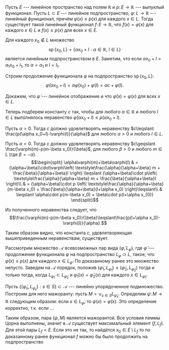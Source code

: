 Пусть $E$ --- линейное пространство над полем $\mathbb{R}$ и $p\colon E\to\mathbb{R}$ --- выпуклый функционал.
Пусть $L\subset E$ --- линейное подпространство, $\varphi\colon L\to \mathbb{R}$ --- линейный функционал, причём $\varphi(x)\leqslant p(x)$ для каждого $x\in L$. Тогда существует такой линейный функционал $f\colon E\to\mathbb{R}$, что $f(x)=\varphi(x)$ для каждого $x\in L$ и $f(x)\leqslant p(x)$ для всех $x\in E$.

Для каждого $x_0\notin L$ множество $$\mathop{\mathrm{sp}}\{x_0,L\}=\left\lbrace \alpha x_0+l : \alpha\in\mathbb{R},\ l\in L \right\rbrace$$ является линейным подпространством в $E$. 
Заметим, что если $\alpha x_0+l = \alpha_1 x_0 +l_1$, то $\alpha = \alpha_1$ и $l=l_1$.

Строим продолжение функционала $\varphi$ на подпространство $\mathop{\mathrm{sp}}\{x_0,L\}$: $$\tilde{\varphi}(\alpha x_0 + l)=\alpha\tilde{\varphi}(x_0)+\varphi(l) = \alpha c+\varphi(l).$$

Докажем, что $\tilde{\varphi}$ --- линейное отображение и что $\tilde{\varphi}(x)=\varphi(x)$ для всех $x\in L$.

Теперь подберем константу $c$ так, чтобы для любого $\alpha\in\mathbb{R}$ и любого $l\in L$ выполнялось неравенство $\tilde{\varphi}(\alpha x_0+l)\leqslant p(\alpha x_0+l)$.

Пусть $\alpha>0$. Тогда $c$ должно удовлетворять неравенству $c\leqslant \frac{p(\alpha x_0+l)-\varphi(l)}{\alpha}$ для любого $\alpha>0$ и любого $l\in L$.

Пусть $\alpha<0$. Тогда $c$ должно удовлетворять неравенству $c\geqslant \frac{\varphi(m)-p(m-\beta x_0)}{\beta}$, для любого $\beta>0$ и любого $m\in L$ (где $\beta = -\alpha$). $$\begin{split} \alpha\varphi(m)+\beta\varphi(l) & = 
(\alpha+\beta)\cdot\varphi\left( \textstyle\frac{\alpha}{\alpha+\beta} m + \frac{\beta}{\alpha+\beta}l \right) \leqslant (\alpha+\beta)\cdot p\left( \textstyle\frac{\alpha}{\alpha+\beta} m + \frac{\beta}{\alpha+\beta}l \right)\\
 & = (\alpha+\beta)\cdot p \left( \textstyle\frac{\alpha}{\alpha+\beta} (m-\beta x_0) + \frac{\beta}{\alpha+\beta}(l+\alpha x_0) \right)\leqslant\\ & \leqslant \alpha\cdot p(m-\beta x_0) + \beta\cdot p(l+\alpha x_{0)} \end{split}$$

Из полученного неравенства следует, что $$\frac{\varphi(m)-p(m-\beta x_0)}{\beta}\leqslant\frac{p(l+\alpha x_0)-\varphi(l)}{\alpha}.$$

Таким образом видно, что константа $c$, удовлетворяющая вышеприведенным неравенствам, существует.

Рассмотрим множество $\mathcal{A}$ всевозможных пар вида $(\tilde{\varphi},L_{\tilde{\varphi}})$, где $\tilde{\varphi}$ --- продолжение функционала $\varphi$ на подпространство $L_{\tilde{\varphi}}\supset L$, такое, что
$\tilde{\varphi}(x)\leqslant p(x)$ для каждого $x\in L_{\tilde{\varphi}}$. 
По доказанному ранее это множество непусто. 
Заведем на $\mathcal{A}$ порядок, положив $(\tilde{\varphi}_1, L_{\tilde{\varphi}_1})\leqslant (\tilde{\varphi}_2, L_{\tilde{\varphi}_2})$
тогда и только тогда, когда $L_{\tilde{\varphi}_1}\subset L_{\tilde{\varphi}_2}$ и
$\tilde{\varphi}_1 (x) = \tilde{\varphi}_2 (x)$ для каждого $x\in L_{\tilde{\varphi}_1}$.

Пусть $\left\lbrace (\tilde{\varphi}_s, L_{\tilde{\varphi}_s}) : s\in S \right\rbrace\subset\mathcal{A}$ --- линейно упорядоченное подмножество. Построим для него мажоранту: 
пусть $M=\cup_{s\in S} L_{\tilde{\varphi}_s}$. 
Определим $\psi\colon M\to\mathbb{R}$ следующим образом: если $x\in L_{\tilde{\varphi}}$, то $\psi(x)=\tilde{\varphi}(x)$. 
Это определение корректно, т.к. если \...

Таким образом, пара $(\psi,M)$ является мажорантой. 
Все условия леммы Цорна выполнены, значит в $\mathcal{A}$ существует максимальный элемент $(f,L_f)$. 
Для этой пары $L_f=E$. Если это не так, то найдётся $x_0\in E\setminus L_f$ то по доказанному ранее функционал $f$ можно бы было продолжить на подпространство